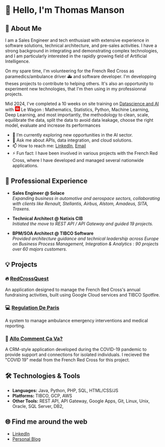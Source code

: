 # 👋 Hello, I'm Thomas Manson

## 🚀 About Me

I am a Sales Engineer and tech enthusiast with extensive experience in software solutions, technical architecture, and pre-sales activities. I have a strong background in integrating and demonstrating complex technologies, and I am particularly interested in the rapidly growing field of Artificial Intelligence.

On my spare time, I'm volunteering for the French Red Cross as paramedics/ambulance driver 🚑 and software developer. I'm developping theses projects to contribute to helping others. It's also an opportunity to experiment new technologies, that I'm then using in my professionnal projects. 

Mid 2024, I've completed a 10 weeks on site training on [Datascience and AI](https://www.lewagon.com/fr/data-science-course) with <img src="images/lewagon.jpg" alt="Le Wagon" width="16" height="16"> Le Wagon : Mathematics, Statistics, Python, Machine Learning, Deep Learning, and most importantly, the methodology to clean, scale, equilibrate the data, split the data to avoid data leakage, choose the right model, evaluate and increase its performances 

- 🔭 I’m currently exploring new opportunities in the AI sector.
- 💬 Ask me about APIs, data integration, and cloud solutions.
- 📫 How to reach me: [LinkedIn](https://linkedin.com/in/mansonthomas), [Email](mailto:cv@mansonthomas.com)
- ⚡ Fun fact: I have been involved in various projects with the French Red Cross, where I have developed and managed several nationwide applications.

## 💼 Professional Experience

- **Sales Engineer @ Solace**  
  *Expanding business in automotive and aerospace sectors, collaborating with clients like Renault, Stellantis, Airbus, Alstom, Amadeus, SITA, Traxens.*

- **Technical Architect @ Natixis CIB**  
  *Initiated the move to REST API / API Gateway and guided 19 projects.*

- **BPM/SOA Architect @ TIBCO Software**  
  *Provided architecture guidance and technical leadership across Europe on Business Process Management, Integration & Analytics : 90 projects over 60 majors customers.*

## 💡 Projects

### 🔥 [RedCrossQuest](https://github.com/dev-mansonthomas/RedCrossQuest)
An application designed to manage the French Red Cross's annual fundraising activities, built using Google Cloud services and TIBCO Spotfire.

### 💻 [Regulation De Paris](https://github.com/dev-mansonthomas/RegulationDeParis)
A system to manage ambulance emergency interventions and medical reporting.

### 📱 [Allo Comment Ça Va?](https://github.com/dev-mansonthomas/AlloCommentCaVa)
A CRM-style application developed during the COVID-19 pandemic to provide support and connections for isolated individuals. I recieved the "COVID 19" medal from the French Red Cross for this project. 

## 🛠️ Technologies & Tools

- **Languages:** Java, Python, PHP, SQL, HTML/CSS/JS
- **Platforms:** TIBCO, GCP, AWS
- **Other Tools:** REST API, API Gateway, Google Apps, Git, Linux, Unix, Oracle, SQL Server, DB2, 

## 🌐 Find me around the web

- [LinkedIn](https://linkedin.com/in/mansonthomas)
- [Personal Blog](https://blog.mansonthomas.com/)

